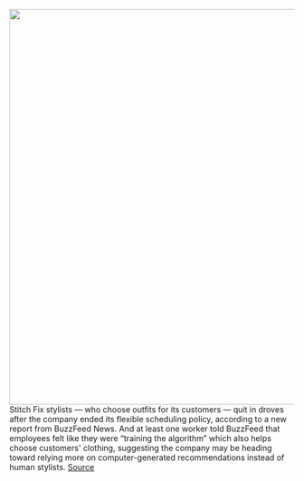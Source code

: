 <img src='https://cdn.vox-cdn.com/thumbor/N33amdu09SA5DYnc1fzwLJwRAOI=/0x0:4000x2670/1200x800/filters:focal(1680x1015:2320x1655)/cdn.vox-cdn.com/uploads/chorus_image/image/69753357/1233318623.0.jpg' width='700px' /><br/>
Stitch Fix stylists — who choose outfits for its customers — quit in droves after the company ended its flexible scheduling policy, according to a new report from BuzzFeed News. And at least one worker told BuzzFeed that employees felt like they were “training the algorithm” which also helps choose customers' clothing, suggesting the company may be heading toward relying more on computer-generated recommendations instead of human stylists.
<a href='https://www.theverge.com/2021/8/20/22633846/stitch-fix-stylists-quit-algorithm-customers-schedules'> Source <a/>
